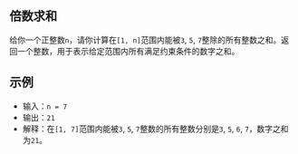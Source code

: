 ## 倍数求和

给你一个正整数`n`，请你计算在`[1, n]`范围内能被`3`, `5`, `7`整除的所有整数之和。返回一个整数，用于表示给定范围内所有满足约束条件的数字之和。

## 示例

- 输入：`n = 7`
- 输出：`21`
- 解释：在`[1, 7]`范围内能被`3`, `5`, `7`整数的所有整数分别是`3`, `5`, `6`, `7`，数字之和为`21`。